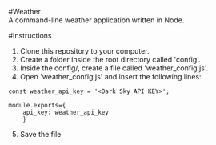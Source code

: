 #Weather  
A command-line weather application written in Node.  

#Instructions  
1. Clone this repository to your computer.  
2. Create a folder inside the root directory called 'config'.  
3. Inside the config/, create a file called 'weather_config.js'.  
4. Open 'weather_config.js' and insert the following lines:  
```
const weather_api_key = '<Dark Sky API KEY>';

module.exports={
	api_key: weather_api_key 
	}
```
5. Save the file
